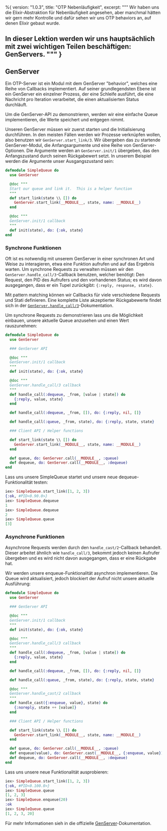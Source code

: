 %{
  version: "1.0.3",
  title: "OTP Nebenläufigkeit",
  excerpt: """
  Wir haben uns die Elixir-Abstraktion für Nebenläufigkeit angesehen, aber manchmal hätten wir gern mehr Kontrolle und dafür sehen wir uns OTP behaviors an, auf denen Elixir gebaut wurde.

  In dieser Lektion werden wir uns hauptsächlich mit zwei wichtigen Teilen beschäftigen: GenServers.
  """
}
---

## GenServer

Ein OTP-Server ist ein Modul mit dem GenServer "behavior", welches eine Reihe von Callbacks implementiert. Auf seiner grundlegendsten Ebene ist ein GenServer ein einzelner Prozess, der eine Schleife ausführt, die eine Nachricht pro Iteration verarbeitet, die einen aktualisierten Status durchläuft.

Um die GenServer-API zu demonstrieren, werden wir eine einfache Queue implementieren, die Werte speichert und entgegen nimmt.

Unseren GenServer müssen wir zuerst starten und die Initialisierung durchführen.
In den meisten Fällen werden wir Prozesse verknüpfen wollen, also benutzen wir `GenServer.start_link/3`.
Wir übergeben das zu startende GenServer-Modul, die Anfangsargumente und eine Reihe von GenServer-Optionen.
Die Argumente werden an `GenServer.init/1` übergeben, das den Anfangszustand durch seinen Rückgabewert setzt.
In unserem Beispiel werden die Argumente unser Ausgangszustand sein:

```elixir
defmodule SimpleQueue do
  use GenServer

  @doc """
  Start our queue and link it.  This is a helper function
  """
  def start_link(state \\ []) do
    GenServer.start_link(__MODULE__, state, name: __MODULE__)
  end

  @doc """
  GenServer.init/1 callback
  """
  def init(state), do: {:ok, state}
end
```

### Synchrone Funktionen

Oft ist es notwendig mit unserem GenServer in einer synchronen Art und Weise zu interagieren, etwa eine Funktion aufrufen und auf das Ergebnis warten. 
Um synchrone Requests zu verwalten müssen wir den `GenServer.handle_call/3`-Callback benutzen, welcher benötigt: Den Request, den PID des Aufrufers und den vorhandenen Status; es wird davon ausgegangen, dass er ein Tupel zurückgibt: `{:reply, response, state}`.

Mit pattern matching können wir Callbacks für viele verschiedene Requests und Stati definieren. Eine komplette Liste akzeptierter Rückgabewerte findet sich in der [`GenServer.handle_call/3`](https://hexdocs.pm/elixir/GenServer.html#c:handle_call/3)-Dokumentation.

Um synchrone Requests zu demonstrieren lass uns die Möglichkeit einbauen, unsere aktuelle Queue anzusehen und einen Wert rauszunehmen:

```elixir
defmodule SimpleQueue do
  use GenServer

  ### GenServer API

  @doc """
  GenServer.init/1 callback
  """
  def init(state), do: {:ok, state}

  @doc """
  GenServer.handle_call/3 callback
  """
  def handle_call(:dequeue, _from, [value | state]) do
    {:reply, value, state}
  end

  def handle_call(:dequeue, _from, []), do: {:reply, nil, []}

  def handle_call(:queue, _from, state), do: {:reply, state, state}

  ### Client API / Helper functions

  def start_link(state \\ []) do
    GenServer.start_link(__MODULE__, state, name: __MODULE__)
  end

  def queue, do: GenServer.call(__MODULE__, :queue)
  def dequeue, do: GenServer.call(__MODULE__, :dequeue)
end
```

Lass uns unsere SimpleQueue startet und unsere neue dequeue-Funktionalität testen:

```elixir
iex> SimpleQueue.start_link([1, 2, 3])
{:ok, #PID<0.90.0>}
iex> SimpleQueue.dequeue
1
iex> SimpleQueue.dequeue
2
iex> SimpleQueue.queue
[3]
```

### Asynchrone Funktionen

Asynchrone Requests werden durch den `handle_cast/2`-Callback behandelt. Dieser arbeitet ähnlich wie `handle_call/3`, bekommt jedoch keinen Aufrufer übergeben und es wird nicht davon ausgegangen, dass er eine Rückgabe hat.

Wir werden unsere enqueue-Funktionalität asynchron implementieren. Die Queue wird aktualisiert, jedoch blockiert der Aufruf nicht unsere aktuelle Ausführung:

```elixir
defmodule SimpleQueue do
  use GenServer

  ### GenServer API

  @doc """
  GenServer.init/1 callback
  """
  def init(state), do: {:ok, state}

  @doc """
  GenServer.handle_call/3 callback
  """
  def handle_call(:dequeue, _from, [value | state]) do
    {:reply, value, state}
  end

  def handle_call(:dequeue, _from, []), do: {:reply, nil, []}

  def handle_call(:queue, _from, state), do: {:reply, state, state}

  @doc """
  GenServer.handle_cast/2 callback
  """
  def handle_cast({:enqueue, value}, state) do
    {:noreply, state ++ [value]}
  end

  ### Client API / Helper functions

  def start_link(state \\ []) do
    GenServer.start_link(__MODULE__, state, name: __MODULE__)
  end

  def queue, do: GenServer.call(__MODULE__, :queue)
  def enqueue(value), do: GenServer.cast(__MODULE__, {:enqueue, value})
  def dequeue, do: GenServer.call(__MODULE__, :dequeue)
end
```

Lass uns unsere neue Funktionalität ausprobieren:

```elixir
iex> SimpleQueue.start_link([1, 2, 3])
{:ok, #PID<0.100.0>}
iex> SimpleQueue.queue
[1, 2, 3]
iex> SimpleQueue.enqueue(20)
:ok
iex> SimpleQueue.queue
[1, 2, 3, 20]
```

Für mehr Informationen sieh in die offizielle  [GenServer](https://hexdocs.pm/elixir/GenServer.html#content)-Dokumentation.
